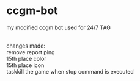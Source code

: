 # ccgm-bot
my modified ccgm bot used for 24/7 TAG <br><br>

changes made: <br>
remove report ping<br>
15th place color<br>
15th place icon<br>
taskkill the game when stop command is executed
